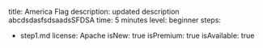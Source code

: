 title: America Flag
description: updated description abcdsdasfsdsaadsSFDSA
time: 5 minutes
level: beginner
steps:
  - step1.md
license: Apache
isNew: true
isPremium: true
isAvailable: true
